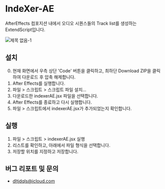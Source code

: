 # IndeXer-AE
AfterEffects 컴포지션 내에서 오디오 시퀀스들의 Track list를 생성하는 ExtendScript입니다.

![제목 없음-1](https://user-images.githubusercontent.com/60502718/229780676-6f1f6eae-fce7-49f1-9da8-da934c0b5dfb.png)

## 설치
0. 현재 화면에서 우측 상단 'Code' 버튼을 클릭하고, 최하단 Download ZIP을 클릭하여 다운로드 후 압축 해제합니다.
1. After Effects를 실행합니다.
2. 파일 > 스크립트 > 스크립트 파일 설치...
3. 다운로드한 indexerAE.jsx 파일을 선택합니다.
4. After Effects를 종료하고 다시 실행합니다.
5. 파일 > 스크립트에서 indexerAE.jsx가 추가되었는지 확인합니다.

## 실행
1. 파일 > 스크립트 > indexerAE.jsx 실행
2. 리스트를 확인하고, 아래에서 파일 형식을 선택합니다.
3. 저장할 위치를 지정하고 저장합니다.

## 버그 리포트 및 문의
- dltjdqls@icloud.com

